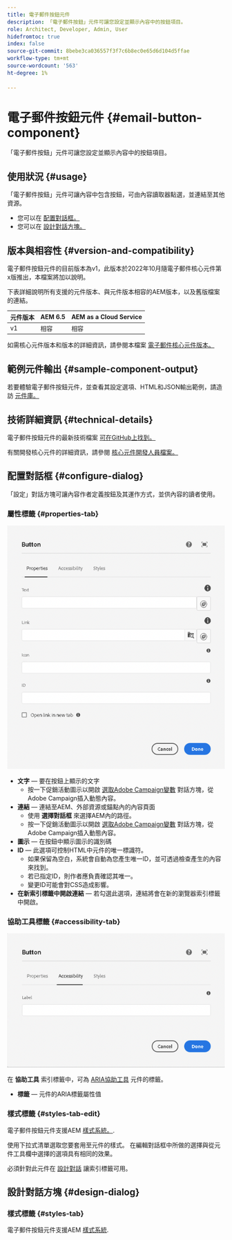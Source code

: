 ```yaml
---
title: 電子郵件按鈕元件
description: 「電子郵件按鈕」元件可讓您設定並顯示內容中的按鈕項目。
role: Architect, Developer, Admin, User
hidefromtoc: true
index: false
source-git-commit: 8bebe3ca036557f3f7c6b8ec0e65d6d104d5ffae
workflow-type: tm+mt
source-wordcount: '563'
ht-degree: 1%

---
```



# 電子郵件按鈕元件 {#email-button-component}

「電子郵件按鈕」元件可讓您設定並顯示內容中的按鈕項目。

## 使用狀況 {#usage}

「電子郵件按鈕」元件可讓內容中包含按鈕，可由內容讀取器點選，並連結至其他資源。

* 您可以在 [配置對話框。](#configure-dialog)
* 您可以在 [設計對話方塊。](#design-dialog)

## 版本與相容性 {#version-and-compatibility}

電子郵件按鈕元件的目前版本為v1，此版本於2022年10月隨電子郵件核心元件第x版推出，本檔案將加以說明。

下表詳細說明所有支援的元件版本、與元件版本相容的AEM版本，以及舊版檔案的連結。

| 元件版本 | AEM 6.5 | AEM as a Cloud Service  |
|---|---|---|
| v1 | 相容 | 相容 |

如需核心元件版本和版本的詳細資訊，請參閱本檔案 [電子郵件核心元件版本。](/help/email/versions.md)

## 範例元件輸出 {#sample-component-output}

若要體驗電子郵件按鈕元件，並查看其設定選項、HTML和JSON輸出範例，請造訪 [元件庫。](https://adobe.com/go/aem_cmp_library_email_button)

## 技術詳細資訊 {#technical-details}

電子郵件按鈕元件的最新技術檔案 [可在GitHub上找到。](https://adobe.com/go/aem_cmp_tech_email_button_v1)

有關開發核心元件的詳細資訊，請參閱 [核心元件開發人員檔案。](/help/developing/overview.md)

## 配置對話框 {#configure-dialog}

「設定」對話方塊可讓內容作者定義按鈕及其運作方式，並供內容的讀者使用。

### 屬性標籤 {#properties-tab}

![按鈕元件的編輯對話框的屬性頁簽](/help/email/assets/email-button-edit-properties.png)

* **文字**  — 要在按鈕上顯示的文字
   * 按一下促銷活動圖示以開啟 [選取Adobe Campaign變數](/help/email/campaign-variables.md) 對話方塊，從Adobe Campaign插入動態內容。
* **連結**  — 連結至AEM、外部資源或錨點內的內容頁面
   * 使用 **選擇對話框** 來選擇AEM內的路徑。
   * 按一下促銷活動圖示以開啟 [選取Adobe Campaign變數](/help/email/campaign-variables.md) 對話方塊，從Adobe Campaign插入動態內容。
* **圖示**  — 在按鈕中顯示圖示的識別碼
* **ID**  — 此選項可控制HTML中元件的唯一標識符。
   * 如果保留為空白，系統會自動為您產生唯一ID，並可透過檢查產生的內容來找到。
   * 若已指定ID，則作者應負責確認其唯一。
   * 變更ID可能會對CSS造成影響。
* **在新索引標籤中開啟連結**  — 若勾選此選項，連結將會在新的瀏覽器索引標籤中開啟。

### 協助工具標籤 {#accessibility-tab}

![按鈕元件的編輯對話方塊的協助工具索引標籤](/help/email/assets/email-button-edit-accessibility.png)

在 **協助工具** 索引標籤中，可為 [ARIA協助工具](https://www.w3.org/WAI/standards-guidelines/aria/) 元件的標籤。

* **標籤**  — 元件的ARIA標籤屬性值

### 樣式標籤 {#styles-tab-edit}

電子郵件按鈕元件支援AEM [樣式系統。](/help/get-started/authoring.md#component-styling).

使用下拉式清單選取您要套用至元件的樣式。 在編輯對話框中所做的選擇與從元件工具欄中選擇的選項具有相同的效果。

必須針對此元件在 [設計對話](#design-dialog) 讓索引標籤可用。

## 設計對話方塊 {#design-dialog}

### 樣式標籤 {#styles-tab}

電子郵件按鈕元件支援AEM [樣式系統](/help/get-started/authoring.md#component-styling).
